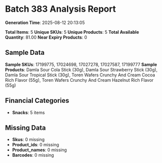 # Batch 383 Analysis Report

**Generation Time**: 2025-08-12 20:13:05

**Total Items**: 5
**Unique SKUs**: 5
**Unique Products**: 5
**Total Available Quantity**: 81.00
**Near Expiry Products**: 0

## Sample Data
**Sample SKUs**: 17199775, 17024698, 17027278, 17027587, 17199777
**Sample Products**: Damla Sour Cola Stick (30g), Damla Sour Strawberry Stick (30g), Damla Sour Tropical Stick (30g), Toren Wafers Crunchy And Cream Cocoa Rich Flavor (55g), Toren Wafers Crunchy And Cream Hazelnut Rich Flavor (55g)

## Financial Categories
- **Snacks**: 5 items

## Missing Data
- **Skus**: 0 missing
- **Product_ids**: 0 missing
- **Product_names**: 0 missing
- **Barcodes**: 0 missing
